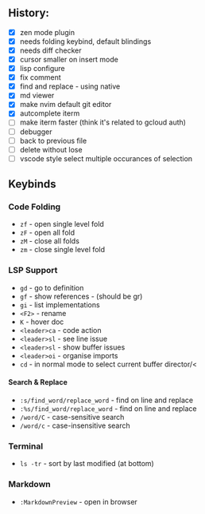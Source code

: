 ## History:

- [x] zen mode plugin
- [x] needs folding keybind, default blindings
- [x] needs diff checker
- [x] cursor smaller on insert mode
- [x] lisp configure
- [x] fix comment
- [x] find and replace - using native
- [x] md viewer
- [x] make nvim default git editor
- [x] autcomplete iterm
- [ ] make iterm faster (think it's related to gcloud auth)
- [ ] debugger
- [ ] back to previous file
- [ ] delete without lose
- [ ] vscode style select multiple occurances of selection

## Keybinds

### Code Folding

- `zf` - open single level fold
- `zF` - open all fold
- `zM` - close all folds
- `zm` - close single level fold

### LSP Support

- `gd` - go to definition
- `gf` - show references - (should be gr)
- `gi` - list implementations
- `<F2>` - rename
- `K` - hover doc
- `<leader>ca` - code action
- `<leader>sl` - see line issue
- `<leader>sl` - show buffer issues
- `<leader>oi` - organise imports
- `cd` - in normal mode to select current buffer director/<

#### Search & Replace

- `:s/find_word/replace_word` - find on line and replace
- `:%s/find_word/replace_word` - find on line and replace
- `/word/C` - case-sensitive search
- `/word/c` - case-insensitive search

### Terminal

- `ls -tr` - sort by last modified (at bottom)

### Markdown

- `:MarkdownPreview` - open in browser
